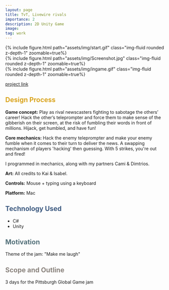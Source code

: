 ```yaml
---
layout: page
title: TvT, Livewire rivals 
importance: 2
description: 2D Unity Game
image: 
tag: work
---
```




<div class="row mt-3">
<div class="col-sm mt-3 mt-md-0">
        {% include figure.html path="assets/img/start.gif" class="img-fluid rounded z-depth-1" zoomable=true%}
    </div>
    <div class="col-sm mt-3 mt-md-0">
        {% include figure.html path="assets/img/Screenshot.jpg" class="img-fluid rounded z-depth-1" zoomable=true%}
    </div>
    <div class="col-sm mt-3 mt-md-0">
        {% include figure.html path="assets/img/ingame.gif" class="img-fluid rounded z-depth-1" zoomable=true%}
    </div>
</div>

[project link ](https://globalgamejam.org/games/2024/tvt-livewire-rivals-1)

## <span style="color: #daa520;"> Design Process </span>

**Game concept:** 
Play as rival newscasters fighting to sabotage the others’ career! Hack the other’s teleprompter and force them to make sense of the gibberish on their screen, at the risk of fumbling their words in front of millions. Hijack, get humbled, and have fun!

**Core mechanics:**
Hack the enemy teleprompter and make your enemy fumble when it comes to their turn to deliver the news. A swapping mechanism of players 'hacking' then guessing. With 5 strikes, you're out and fired! 

I programmed in mechanics, along with my partners Cami & Dimtrios. 

**Art:**
All credits to Kai & Isabel. 

**Controls:** 
Mouse + typing using a keyboard 

**Platform:** 
Mac
## <span style="color: #3d5a80;">Technology Used</span>
- C#
- Unity

## <span style="color: #54717a;">Motivation</span>
Theme of the jam: "Make me laugh" 

## <span style="color: #8a837d;">Scope and Outline</span>
3 days for the Pittsburgh Global Game jam 